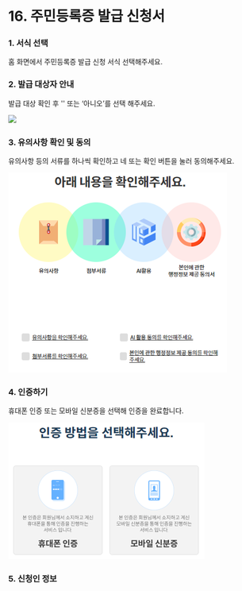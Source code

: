 # 16. 주민등록증 발급 신청서

### 1. 서식 선택

홈 화면에서 주민등록증 발급 신청 서식 선택해주세요.

### 2. 발급 대상자 안내

발급 대상 확인 후 '' 또는 ‘아니오’를 선택 해주세요.

![](<../../.gitbook/assets/16. 주민등록증\_작성자격안내.png>)

### 3. 유의사항 확인 및 동의

유의사항 등의 서류를 하나씩 확인하고 네 또는 확인 버튼을 눌러 동의해주세요.

![](<../../.gitbook/assets/image (4).png>)

### 4. 인증하기

휴대폰 인증 또는 모바일 신분증을 선택해 인증을 완료합니다.

![](<../../.gitbook/assets/image (3).png>)

### 5. 신청인 정보

